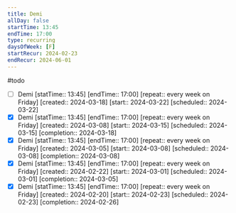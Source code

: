 ```yaml
---
title: Demi
allDay: false
startTime: 13:45
endTime: 17:00
type: recurring
daysOfWeek: [F]
startRecur: 2024-02-23
endRecur: 2024-06-01
---
```

#todo
- [ ] Demi [statTime:: 13:45] [endTime:: 17:00]  [repeat:: every week on Friday]  [created:: 2024-03-18]  [start:: 2024-03-22]  [scheduled:: 2024-03-22]
- [x] Demi [statTime:: 13:45] [endTime:: 17:00]  [repeat:: every week on Friday]  [created:: 2024-03-08]  [start:: 2024-03-15]  [scheduled:: 2024-03-15]  [completion:: 2024-03-18]
- [x] Demi [statTime:: 13:45] [endTime:: 17:00]  [repeat:: every week on Friday]  [created:: 2024-03-05]  [start:: 2024-03-08]  [scheduled:: 2024-03-08]  [completion:: 2024-03-08]
- [x] Demi [statTime:: 13:45] [endTime:: 17:00]  [repeat:: every week on Friday]  [created:: 2024-02-22]  [start:: 2024-03-01]  [scheduled:: 2024-03-01]  [completion:: 2024-03-05]
- [x] Demi [statTime:: 13:45] [endTime:: 17:00]  [repeat:: every week on Friday]  [created:: 2024-02-20]  [start:: 2024-02-23]  [scheduled:: 2024-02-23]  [completion:: 2024-02-26]
